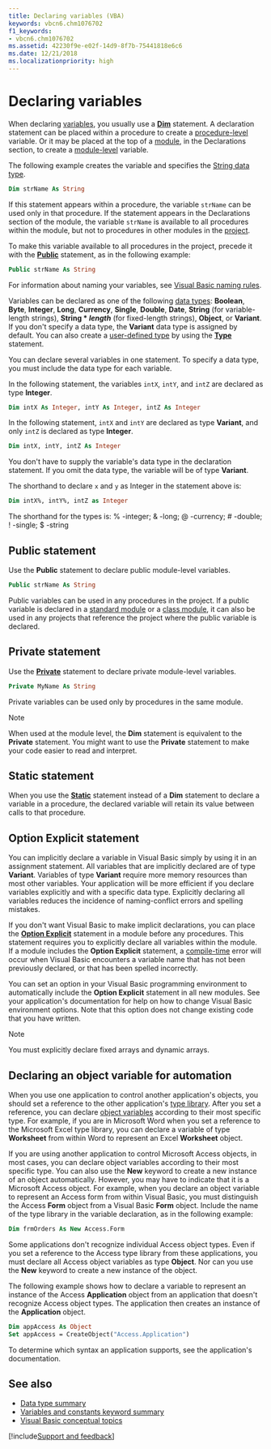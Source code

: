 ```yaml
---
title: Declaring variables (VBA)
keywords: vbcn6.chm1076702
f1_keywords:
- vbcn6.chm1076702
ms.assetid: 42230f9e-e02f-14d9-8f7b-75441818e6c6
ms.date: 12/21/2018
ms.localizationpriority: high
---
```



# Declaring variables

When declaring [variables](../../Glossary/vbe-glossary.md#variable), you usually use a **[Dim](../../reference/user-interface-help/dim-statement.md)** statement. A declaration statement can be placed within a procedure to create a [procedure-level](../../Glossary/vbe-glossary.md#procedure-level) variable. Or it may be placed at the top of a [module](../../Glossary/vbe-glossary.md#module), in the Declarations section, to create a [module-level](../../Glossary/vbe-glossary.md#module-level) variable.

The following example creates the variable and specifies the [String data type](../../Glossary/vbe-glossary.md#string-data-type).

```vb
Dim strName As String 
```

If this statement appears within a procedure, the variable `strName` can be used only in that procedure. If the statement appears in the Declarations section of the module, the variable `strName` is available to all procedures within the module, but not to procedures in other modules in the [project](../../Glossary/vbe-glossary.md#project). 

To make this variable available to all procedures in the project, precede it with the **[Public](../../reference/user-interface-help/public-statement.md)** statement, as in the following example:

```vb
Public strName As String 
```

For information about naming your variables, see [Visual Basic naming rules](visual-basic-naming-rules.md).

Variables can be declared as one of the following [data types](../../reference/user-interface-help/data-type-summary.md): **Boolean**, **Byte**, **Integer**, **Long**, **Currency**, **Single**, **Double**, **Date**, **String** (for variable-length strings), **String * _length_** (for fixed-length strings), **Object**, or **Variant**. If you don't specify a data type, the **Variant** data type is assigned by default. You can also create a [user-defined type](../../Glossary/vbe-glossary.md#user-defined-type) by using the **[Type](../../reference/user-interface-help/type-statement.md)** statement. 

You can declare several variables in one statement. To specify a data type, you must include the data type for each variable. 

In the following statement, the variables `intX`, `intY`, and `intZ` are declared as type **Integer**.

```vb
Dim intX As Integer, intY As Integer, intZ As Integer 
```

In the following statement, `intX` and `intY` are declared as type **Variant**, and only `intZ` is declared as type **Integer**.

```vb
Dim intX, intY, intZ As Integer 
```

You don't have to supply the variable's data type in the declaration statement. If you omit the data type, the variable will be of type **Variant**.

The shorthand to declare `x` and `y` as Integer in the statement above is:

```vb
Dim intX%, intY%, intZ as Integer
```
The shorthand for the types is: % -integer; & -long; @ -currency; # -double; ! -single; $ -string


## Public statement

Use the **Public** statement to declare public module-level variables.

```vb
Public strName As String 
```

Public variables can be used in any procedures in the project. If a public variable is declared in a [standard module](../../Glossary/vbe-glossary.md#standard-module) or a [class module](../../Glossary/vbe-glossary.md#class-module), it can also be used in any projects that reference the project where the public variable is declared.


## Private statement

Use the **[Private](../../reference/user-interface-help/private-statement.md)** statement to declare private module-level variables.

```vb
Private MyName As String 
```

Private variables can be used only by procedures in the same module.

> [!NOTE] 
> When used at the module level, the **Dim** statement is equivalent to the **Private** statement. You might want to use the **Private** statement to make your code easier to read and interpret.

## Static statement

When you use the **[Static](../../reference/user-interface-help/static-statement.md)** statement instead of a **Dim** statement to declare a variable in a procedure, the declared variable will retain its value between calls to that procedure.

## Option Explicit statement

You can implicitly declare a variable in Visual Basic simply by using it in an assignment statement. All variables that are implicitly declared are of type **Variant**. Variables of type **Variant** require more memory resources than most other variables. Your application will be more efficient if you declare variables explicitly and with a specific data type. Explicitly declaring all variables reduces the incidence of naming-conflict errors and spelling mistakes.

If you don't want Visual Basic to make implicit declarations, you can place the **[Option Explicit](../../reference/user-interface-help/option-explicit-statement.md)** statement in a module before any procedures. This statement requires you to explicitly declare all variables within the module. If a module includes the **Option Explicit** statement, a [compile-time](../../Glossary/vbe-glossary.md#compile-time) error will occur when Visual Basic encounters a variable name that has not been previously declared, or that has been spelled incorrectly.

You can set an option in your Visual Basic programming environment to automatically include the **Option Explicit** statement in all new modules. See your application's documentation for help on how to change Visual Basic environment options. Note that this option does not change existing code that you have written.

> [!NOTE] 
> You must explicitly declare fixed arrays and dynamic arrays.


## Declaring an object variable for automation

When you use one application to control another application's objects, you should set a reference to the other application's [type library](../../Glossary/vbe-glossary.md#type-library). After you set a reference, you can declare [object variables](../../Glossary/vbe-glossary.md#object-variable) according to their most specific type. For example, if you are in Microsoft Word when you set a reference to the Microsoft Excel type library, you can declare a variable of type **Worksheet** from within Word to represent an Excel **Worksheet** object.

If you are using another application to control Microsoft Access objects, in most cases, you can declare object variables according to their most specific type. You can also use the **New** keyword to create a new instance of an object automatically. However, you may have to indicate that it is a Microsoft Access object. For example, when you declare an object variable to represent an Access form from within Visual Basic, you must distinguish the Access **Form** object from a Visual Basic **Form** object. Include the name of the type library in the variable declaration, as in the following example:

```vb
Dim frmOrders As New Access.Form 
```

Some applications don't recognize individual Access object types. Even if you set a reference to the Access type library from these applications, you must declare all Access object variables as type **Object**. Nor can you use the **New** keyword to create a new instance of the object. 

The following example shows how to declare a variable to represent an instance of the Access **Application** object from an application that doesn't recognize Access object types. The application then creates an instance of the **Application** object.

```vb
Dim appAccess As Object 
Set appAccess = CreateObject("Access.Application")
```

To determine which syntax an application supports, see the application's documentation.


## See also

- [Data type summary](../../reference/user-interface-help/data-type-summary.md)
- [Variables and constants keyword summary](../../reference/user-interface-help/variables-and-constants-keyword-summary.md)
- [Visual Basic conceptual topics](../../reference/user-interface-help/visual-basic-conceptual-topics.md)

[!include[Support and feedback](~/includes/feedback-boilerplate.md)]
